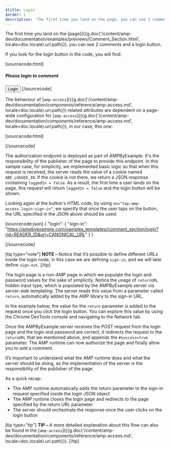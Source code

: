```yaml
---
$title: Login
$order: 1
description: 'The first time you land on the page, you can see 2 comments and a login button. If you look for the login button in the code, you will find ...'
---
```


The first time you land on the [page]({{g.doc('/content/amp-dev/documentation/examples/previews/Comment_Section.html', locale=doc.locale).url.path}}), you can see 2 comments and a login button.

<amp-img src="/static/img/login-button.png" alt="Login button" height="290" width="300"></amp-img>

If you look for the login button in the code, you will find:

[sourcecode:html]
<span amp-access="NOT loggedIn" role="button" tabindex="0" amp-access-hide>
  <h5>Please login to comment</h5>
  <button on="tap:amp-access.login-sign-in" class="button-primary comment-button">Login</button>
</span>
[/sourcecode]

The behaviour of [`amp-access`]({{g.doc('/content/amp-dev/documentation/components/reference/amp-access.md', locale=doc.locale).url.path}}) related attributes are dependent on a page-wide configuration for [`amp-access`]({{g.doc('/content/amp-dev/documentation/components/reference/amp-access.md', locale=doc.locale).url.path}}), in our case, this one:

[sourcecode:html]
<script id="amp-access" type="application/json">
  {
    "authorization": "https://ampbyexample.com/samples_templates/comment_section/authorization?rid=READER_ID&url=CANONICAL_URL&ref=DOCUMENT_REFERRER&_=RANDOM",
    "noPingback": "true",
    "login": {
      "sign-in": "https://ampbyexample.com/samples_templates/comment_section/login?rid=READER_ID&url=CANONICAL_URL",
      "sign-out": "https://ampbyexample.com/samples_templates/comment_section/logout"
    },
    "authorizationFallbackResponse": {
      "error": true,
      "loggedIn": false
    }
  }
</script>
[/sourcecode]

The authorization endpoint is deployed as part of AMPByExample. It's the responsibility of the publisher of the page to provide this endpoint. In this sample case, for simplicity, we implemented basic logic so that when this request is received, the server reads the value of a cookie named `ABE_LOGGED_IN`. If the cookie is not there, we return a JSON response containing `loggedIn = false`. As a result, the first time a user lands on the page, this request will return `loggedIn = false` and the login button will be shown.

Looking again at the button's HTML code, by using `on="tap:amp-access.login-sign-in"`, we specify that once the user taps on the button, the URL specified in the JSON above should be used:

[sourcecode:json]
{
	"login": {
    "sign-in": "https://ampbyexample.com/samples_templates/comment_section/login?rid=READER_ID&url=CANONICAL_URL"
  }
}

[/sourcecode]

[tip type="note"]
**NOTE –**  Notice that it’s possible to define different URLs inside the login node, in this case we are defining `sign-in`, and we will later define `sign-out`.
[/tip]

The login page is a non-AMP page in which we populate the login and password values for the sake of simplicity. Notice the usage of `returnURL` hidden input type, which is populated by the AMPByExample server via server-side templating. The server reads this value from a parameter called `return`, automatically added by the AMP library to the sign-in URL.

In the example below, the value for the `return` parameter is added to the request once you click the login button. You can explore this value by using the Chrome DevTools console and navigating to the Network tab.

<amp-img src="/static/img/return-parameter.png" alt="Return parameter" height="150" width="600"></amp-img>

Once the AMPByExample server receives the POST request from the login page and the login and password are correct, it redirects the request to the `returnURL` that we mentioned above, and appends the `#success=true` parameter. The AMP runtime can now authorize the page and finally allow you to add a comment.

It’s important to understand what the AMP runtime does and what the server should be doing, as the implementation of the server is the responsibility of the publisher of the page.

As a quick recap:

- The AMP runtime automatically adds the return parameter to the sign-in request specified inside the login JSON object
- The AMP runtime closes the login page and redirects to the page specified by the return URL parameter
- The server should orchestrate the response once the user clicks on the login button

[tip type="tip"]
**TIP –** A more detailed explanation about this flow can also be found in the [`amp-access`]({{g.doc('/content/amp-dev/documentation/components/reference/amp-access.md', locale=doc.locale).url.path}}).
[/tip]
